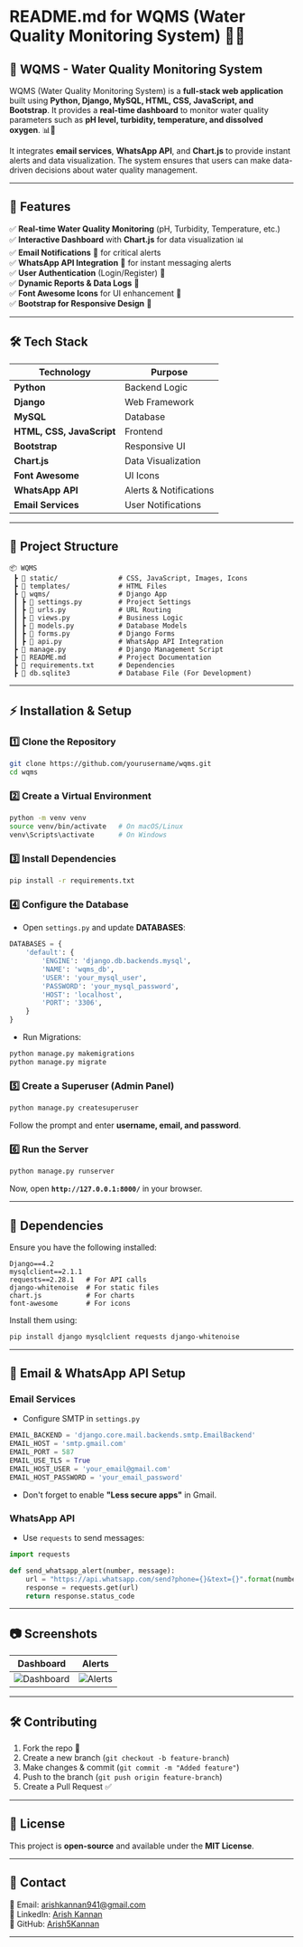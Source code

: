 # **README.md for WQMS (Water Quality Monitoring System) 🚰💧**  

## **🌟 WQMS - Water Quality Monitoring System**  

WQMS (Water Quality Monitoring System) is a **full-stack web application** built using **Python, Django, MySQL, HTML, CSS, JavaScript, and Bootstrap**. It provides a **real-time dashboard** to monitor water quality parameters such as **pH level, turbidity, temperature, and dissolved oxygen**. 📊🚰  

It integrates **email services**, **WhatsApp API**, and **Chart.js** to provide instant alerts and data visualization. The system ensures that users can make data-driven decisions about water quality management.  

---

## **🚀 Features**
✅ **Real-time Water Quality Monitoring** (pH, Turbidity, Temperature, etc.)  
✅ **Interactive Dashboard** with **Chart.js** for data visualization 📊  
✅ **Email Notifications** 📧 for critical alerts  
✅ **WhatsApp API Integration** 📱 for instant messaging alerts  
✅ **User Authentication** (Login/Register) 🔐  
✅ **Dynamic Reports & Data Logs** 📄  
✅ **Font Awesome Icons** for UI enhancement 🎨  
✅ **Bootstrap for Responsive Design** 📱  

---

## **🛠️ Tech Stack**
| Technology | Purpose |
|------------|---------|
| **Python** | Backend Logic |
| **Django** | Web Framework |
| **MySQL** | Database |
| **HTML, CSS, JavaScript** | Frontend |
| **Bootstrap** | Responsive UI |
| **Chart.js** | Data Visualization |
| **Font Awesome** | UI Icons |
| **WhatsApp API** | Alerts & Notifications |
| **Email Services** | User Notifications |

---

## **📂 Project Structure**
```
📦 WQMS
 ┣ 📂 static/               # CSS, JavaScript, Images, Icons
 ┣ 📂 templates/            # HTML Files
 ┣ 📂 wqms/                 # Django App
 ┃ ┣ 📜 settings.py         # Project Settings
 ┃ ┣ 📜 urls.py             # URL Routing
 ┃ ┣ 📜 views.py            # Business Logic
 ┃ ┣ 📜 models.py           # Database Models
 ┃ ┣ 📜 forms.py            # Django Forms
 ┃ ┣ 📜 api.py              # WhatsApp API Integration
 ┣ 📜 manage.py             # Django Management Script
 ┣ 📜 README.md             # Project Documentation
 ┣ 📜 requirements.txt      # Dependencies
 ┣ 📜 db.sqlite3            # Database File (For Development)
```

---

## **⚡ Installation & Setup**
### **1️⃣ Clone the Repository**
```bash
git clone https://github.com/yourusername/wqms.git
cd wqms
```

### **2️⃣ Create a Virtual Environment**
```bash
python -m venv venv
source venv/bin/activate   # On macOS/Linux
venv\Scripts\activate      # On Windows
```

### **3️⃣ Install Dependencies**
```bash
pip install -r requirements.txt
```

### **4️⃣ Configure the Database**
- Open `settings.py` and update **DATABASES**:
```python
DATABASES = {
    'default': {
        'ENGINE': 'django.db.backends.mysql',
        'NAME': 'wqms_db',
        'USER': 'your_mysql_user',
        'PASSWORD': 'your_mysql_password',
        'HOST': 'localhost',
        'PORT': '3306',
    }
}
```
- Run Migrations:
```bash
python manage.py makemigrations
python manage.py migrate
```

### **5️⃣ Create a Superuser (Admin Panel)**
```bash
python manage.py createsuperuser
```
Follow the prompt and enter **username, email, and password**.

### **6️⃣ Run the Server**
```bash
python manage.py runserver
```
Now, open **`http://127.0.0.1:8000/`** in your browser.

---

## **📌 Dependencies**
Ensure you have the following installed:
```
Django==4.2
mysqlclient==2.1.1
requests==2.28.1   # For API calls
django-whitenoise  # For static files
chart.js           # For charts
font-awesome       # For icons
```
Install them using:
```bash
pip install django mysqlclient requests django-whitenoise
```

---

## **📧 Email & WhatsApp API Setup**
### **Email Services**
- Configure SMTP in `settings.py`
```python
EMAIL_BACKEND = 'django.core.mail.backends.smtp.EmailBackend'
EMAIL_HOST = 'smtp.gmail.com'
EMAIL_PORT = 587
EMAIL_USE_TLS = True
EMAIL_HOST_USER = 'your_email@gmail.com'
EMAIL_HOST_PASSWORD = 'your_email_password'
```
- Don't forget to enable **"Less secure apps"** in Gmail.

### **WhatsApp API**
- Use `requests` to send messages:
```python
import requests

def send_whatsapp_alert(number, message):
    url = "https://api.whatsapp.com/send?phone={}&text={}".format(number, message)
    response = requests.get(url)
    return response.status_code
```

---

## **📷 Screenshots**
| Dashboard | Alerts |
|-----------|--------|
| ![Dashboard](screenshots/dashboard.png) | ![Alerts](screenshots/alerts.png) |

---

## **🛠️ Contributing**
1. Fork the repo 🍴  
2. Create a new branch (`git checkout -b feature-branch`)  
3. Make changes & commit (`git commit -m "Added feature"`)  
4. Push to the branch (`git push origin feature-branch`)  
5. Create a Pull Request ✅  

---

## **📝 License**
This project is **open-source** and available under the **MIT License**.

---

## **💬 Contact**
📩 Email: [arishkannan941@gmail.com](mailto:arishkannan941@gmail.com)  
🔗 LinkedIn: [Arish Kannan](https://www.linkedin.com/in/arish-kannan-859b10285/)  
🚀 GitHub: [Arish5Kannan](https://github.com/Arish5Kannan)  

---

